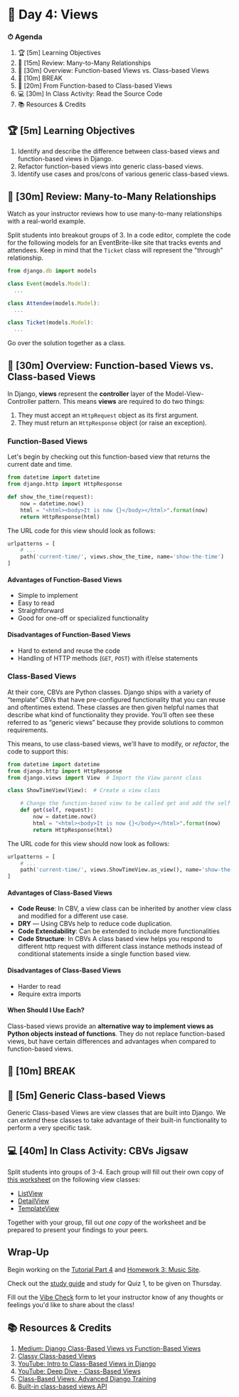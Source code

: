 # 📜 Day 4: Views

### ⏱ Agenda

1. 🏆 [5m] Learning Objectives
1. 📝 [15m] Review: Many-to-Many Relationships
1. 📖 [30m] Overview: Function-based Views vs. Class-based Views
1. 🌴 [10m] BREAK
1. 📝 [20m] From Function-based to Class-based Views
1. 💻 [30m] In Class Activity: Read the Source Code
1. 📚 Resources & Credits

## 🏆 [5m] Learning Objectives

1. Identify and describe the difference between class-based views and function-based views in Django.
1. Refactor function-based views into generic class-based views.
1. Identify use cases and pros/cons of various generic class-based views.

## 📝 [30m] Review: Many-to-Many Relationships

Watch as your instructor reviews how to use many-to-many relationships with a real-world example.

Split students into breakout groups of 3. In a code editor, complete the code for the following models for an EventBrite-like site that tracks events and attendees. Keep in mind that the `Ticket` class will represent the "through" relationship.

```js
from django.db import models

class Event(models.Model):
  ...

class Attendee(models.Model):
  ...

class Ticket(models.Model):
  ...
```

Go over the solution together as a class.

## 📖 [30m] Overview: Function-based Views vs. Class-based Views

In Django, **views** represent the **controller** layer of the Model-View-Controller pattern. This means **views** are required to do two things:

1. They must accept an `HttpRequest` object as its first argument.
2. They must return an `HttpResponse` object (or raise an exception).

### Function-Based Views

Let's begin by checking out this function-based view that returns the current date and time.

```python
from datetime import datetime
from django.http import HttpResponse

def show_the_time(request):
    now = datetime.now()
    html = "<html><body>It is now {}</body></html>".format(now)
    return HttpResponse(html)
```

The URL code for this view should look as follows:

```python
urlpatterns = [
    # ...
    path('current-time/', views.show_the_time, name='show-the-time')
]
```

#### Advantages of Function-Based Views

- Simple to implement
- Easy to read
- Straightforward
- Good for one-off or specialized functionality

#### Disadvantages of Function-Based Views

- Hard to extend and reuse the code
- Handling of HTTP methods (`GET`, `POST`) with if/else statements

### Class-Based Views

<!-- note: split into View & Generics sections -->

At their core, CBVs are Python classes. Django ships with a variety of “template” CBVs that have pre-configured functionality that you can reuse and oftentimes extend. These classes are then given helpful names that describe what kind of functionality they provide. You’ll often see these referred to as “generic views” because they provide solutions to common requirements.

This means, to use class-based views, we'll have to modify, or *refactor*, the code to support this:

```python
from datetime import datetime
from django.http import HttpResponse
from django.views import View  # Import the View parent class

class ShowTimeView(View):  # Create a view class

    # Change the function-based view to be called get and add the self param
    def get(self, request):
        now = datetime.now()
        html = "<html><body>It is now {}</body></html>".format(now)
        return HttpResponse(html)
```

The URL code for this view should now look as follows:

```python
urlpatterns = [
    # ...
    path('current-time/', views.ShowTimeView.as_view(), name='show-the-time')
]
```

#### Advantages of Class-Based Views

- **Code Reuse**: In CBV, a view class can be inherited by another view class and modified for a different use case.
- **DRY** — Using CBVs help to reduce code duplication.
- **Code Extendability**: Can be extended to include more functionalities
- **Code Structure**: In CBVs A class based view helps you respond to different http request with different class instance methods instead of conditional statements inside a single function based view.

#### Disadvantages of Class-Based Views

- Harder to read
- Require extra imports

#### When Should I Use Each?

Class-based views provide an **alternative way to implement views as Python objects instead of functions**. They do not replace function-based views, but have certain differences and advantages when compared to function-based views.

## 🌴 [10m] BREAK

## 📝 [5m] Generic Class-based Views

Generic Class-based Views are view classes that are built into Django. We can _extend_ these classes to take advantage of their built-in functionality to perform a very specific task.

## 💻 [40m] In Class Activity: CBVs Jigsaw

Split students into groups of 3-4. Each group will fill out their own copy of [this worksheet](https://docs.google.com/document/d/1lwAhYh6sYrzmduuzebQhXw2OIKBj1iOQFea9nba0ukE/edit?usp=sharing) on the following view classes:

  - [ListView](https://docs.djangoproject.com/en/2.2/ref/class-based-views/generic-display/#listview)
  - [DetailView](https://docs.djangoproject.com/en/2.2/ref/class-based-views/generic-display/#detailview)
  - [TemplateView](https://docs.djangoproject.com/en/2.2/ref/class-based-views/base/#templateview)

Together with your group, fill out _one copy_ of the worksheet and be prepared to present your findings to your peers.

## Wrap-Up

Begin working on the [Tutorial Part 4](https://docs.djangoproject.com/en/2.2/intro/tutorial04/) and [Homework 3: Music Site](Projects/03-music-site.md).

Check out the [study guide](Assessments/quiz-1.md) and study for Quiz 1, to be given on Thursday.

Fill out the [Vibe Check](https://make.sc/bew1.2-vibe-check) form to let your instructor know of any thoughts or feelings you'd like to share about the class!

## 📚 Resources & Credits

1. [Medium: Django Class-Based Views vs Function-Based Views](https://medium.com/@ksarthak4ever/django-class-based-views-vs-function-based-view-e74b47b2e41b)
1. [Classy Class-based Views](http://ccbv.co.uk/)
2. [YouTube: Intro to Class-Based Views in Django](https://www.youtube.com/watch?v=-tqhhT3R6VY)
3. [YouTube: Deep Dive - Class-Based Views](https://youtu.be/Qki2m5AyfWw)
4. [Class-Based Views: Advanced Django Training](https://django-advanced-training.readthedocs.io/en/latest/features/class-based-views/)
5. [Built-in class-based views API](https://docs.djangoproject.com/en/2.2/ref/class-based-views/)
